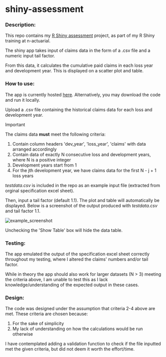 # shiny-assessment
### Description:
This repo contains my [R Shiny assessment](https://github.com/n-actuarial/r-shiny-intro) project, as part of my R Shiny training at n-actuarial. 

The shiny app takes input of claims data in the form of a .csv file and a numeric input tail factor.

From this data, it calculates the cumulative paid claims in each loss year and development year. This is displayed on a scatter plot and table.

### How to use: 
The app is currently hosted [here](). Alternatively, you may download the code and run it locally. 

Upload a .csv file containing the historical claims data for each loss and development year.

> [!IMPORTANT]
> The claims data **must** meet the following criteria:
> 1. Contain column headers 'dev_year', 'loss_year', 'claims' with data arranged accordingly
> 2. Contain data of exactly N consecutive loss and development years, where N is a positive integer
> 3. Development years start from 1
> 4. For the jth development year, we have claims data for the first N - j + 1 loss years 

*testdata.csv* is included in the repo as an example input file (extracted from orginal specification excel sheet).  

Then, input a tail factor (default 1.1). The plot and table will automatically be displayed. Below is a screenshot of the output produced with *testdata.csv* and tail factor 1.1.

![example_screenshot](https://github.com/alistair-fang/shiny-assessment/assets/163993215/fdbe2a14-e82b-4bda-bbb0-bf3ade3a20bb)

Unchecking the 'Show Table' box will hide the data table. 

### Testing: 
The app emulated the output of the specification excel sheet correctly throughout my testing, where I altered the claims' numbers and/or tail factor.

While in theory the app should also work for larger datasets (N > 3) meeting the criteria above, I am unable to test this as I lack knowledge/understanding of the expected output in these cases. 

### Design: 
The code was designed under the assumption that criteria 2-4 above are met. These criteria are chosen because:
1. For the sake of simplicity 
2. My lack of understanding on how the calculations would be run otherwise

I have contemplated adding a validation function to check if the file inputted met the given criteria, but did not deem it worth the effort/time.  

 




